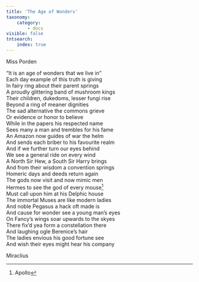 ```yaml
---
title: 'The Age of Wonders'
taxonomy:
    category:
        - docs
visible: false
tntsearch:
    index: true
---
```


<div class="author">Miss Porden</div>

“It is an age of wonders that we live in”  
Each day example of this truth is giving  
In fairy ring about their parent springs  
A proudly glittering band of mushroom kings  
Their children, dukedoms, lesser fungi rise  
Beyond a ring of meaner dignities  
The sad alternative the commons grieve  
Or evidence or honor to believe  
While in the papers his respected name  
Sees many a man and trembles for his fame  
An Amazon now guides of war the helm  
And sends each briber to his favourite realm  
And if we further turn our eyes behind  
We see a general ride on every wind  
A North Sir Hew, a South Sir Harry brings  
And from their wisdom a convention springs  
Homeric days and deeds return again  
The gods now visit and now mimic men  
Hermes to see the god of every mouse[^1]  
Must call upon him at his Delphic house  
The immortal Muses are like modern ladies  
And noble Pegasus a hack oft made is  
And cause for wonder see a young man’s eyes  
On Fancy’s wings soar upwards to the skyes  
There fix’d yea form a constellation there  
And laughing ogle Berenice’s hair  
The ladies envious his good fortune see  
And wish their eyes might hear his company  
  
Miraclius

[^1]: Apollo  